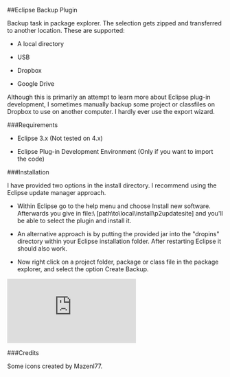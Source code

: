 ##Eclipse Backup Plugin

Backup task in package explorer. The selection gets zipped and transferred to another location. These are supported:

 * A local directory
 
 * USB
 
 * Dropbox

 * Google Drive
 
Although this is primarily an attempt to learn more about Eclipse plug-in development, I sometimes manually backup some project or classfiles on Dropbox to use on another computer. I hardly ever use the export wizard.

###Requirements

 * Eclipse 3.x (Not tested on 4.x)
 
 * Eclipse Plug-in Development Environment (Only if you want to import the code)
 
###Installation

I have provided two options in the install directory. I recommend using the Eclipse update manager approach.

 * Within Eclipse go to the help menu and choose Install new software. Afterwards you give in file:\ [path\to\local\install\p2updatesite] and you'll be able to select the plugin and install it.
 
 * An alternative approach is by putting the provided jar into the "dropins" directory within your Eclipse installation folder. After restarting Eclipse it should also work.
 
 * Now right click on a project folder, package or class file in the package explorer, and select the option Create Backup.
 
![Screen0](http://desmond.imageshack.us/Himg36/scaled.php?server=36&filename=backupplugin0.png&res=landing "Screen0")

###Credits
 
Some icons created by Mazenl77.